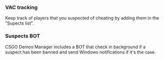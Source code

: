 ### VAC tracking

Keep track of players that you suspected of cheating by adding them in the "Supects list".

### Suspects BOT

CSGO Demos Manager includes a BOT that check in background if a suspect has been banned and send Windows notifications if it's the case.
